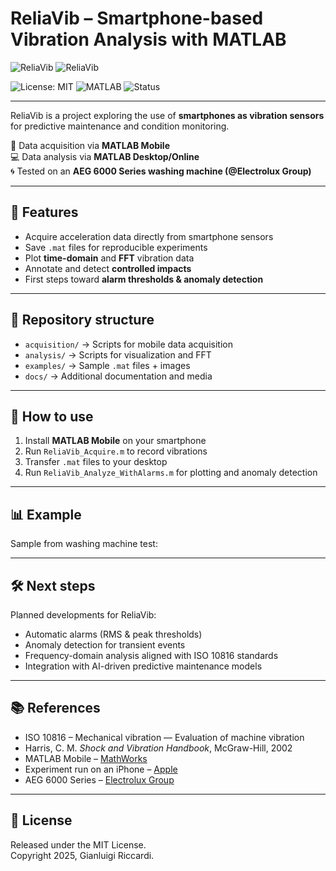 # ReliaVib – Smartphone-based Vibration Analysis with MATLAB

![ReliaVib](https://img.shields.io/badge/ReliaVib-Predictive%20Maintenance-blue)
![ReliaVib](https://img.shields.io/badge/ReliaVib-Smart%20Vibration%20Lab-darkorange)


![License: MIT](https://img.shields.io/badge/License-MIT-blue.svg)
![MATLAB](https://img.shields.io/badge/MATLAB-supported-brightgreen.svg)
![Status](https://img.shields.io/badge/status-experimental-orange.svg)

---

ReliaVib is a project exploring the use of **smartphones as vibration sensors** for
predictive maintenance and condition monitoring.

📱 Data acquisition via **MATLAB Mobile**  
💻 Data analysis via **MATLAB Desktop/Online**  
🌀 Tested on an **AEG 6000 Series washing machine (@Electrolux Group)**

---

## 🚀 Features
- Acquire acceleration data directly from smartphone sensors  
- Save `.mat` files for reproducible experiments  
- Plot **time-domain** and **FFT** vibration data  
- Annotate and detect **controlled impacts**  
- First steps toward **alarm thresholds & anomaly detection**  

---

## 📂 Repository structure
- `acquisition/` → Scripts for mobile data acquisition  
- `analysis/` → Scripts for visualization and FFT  
- `examples/` → Sample `.mat` files + images  
- `docs/` → Additional documentation and media  

---

## 🔧 How to use
1. Install **MATLAB Mobile** on your smartphone  
2. Run `ReliaVib_Acquire.m` to record vibrations  
3. Transfer `.mat` files to your desktop  
4. Run `ReliaVib_Analyze_WithAlarms.m` for plotting and anomaly detection  

---

## 📊 Example

Sample from washing machine test:



---

## 🛠️ Next steps
Planned developments for ReliaVib:
- Automatic alarms (RMS & peak thresholds)  
- Anomaly detection for transient events  
- Frequency-domain analysis aligned with ISO 10816 standards  
- Integration with AI-driven predictive maintenance models  

---

## 📚 References
- ISO 10816 – Mechanical vibration — Evaluation of machine vibration  
- Harris, C. M. *Shock and Vibration Handbook*, McGraw-Hill, 2002  
- MATLAB Mobile – [MathWorks](https://it.mathworks.com/help/matlabmobile/)  
- Experiment run on an iPhone – [Apple](https://www.apple.com)  
- AEG 6000 Series – [Electrolux Group](https://www.electroluxgroup.com)  

---

## 📝 License
Released under the MIT License.  
Copyright 2025, Gianluigi Riccardi.
